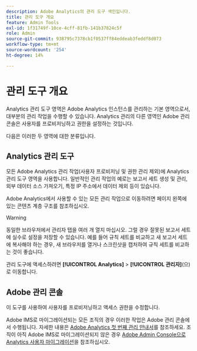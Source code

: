 ```yaml
---
description: Adobe Analytics의 관리 도구 색인입니다.
title: 관리 도구 개요
feature: Admin Tools
exl-id: 1f31749f-10ce-4cff-81fb-141b37824c5f
role: Admin
source-git-commit: 938795c7378cb1f0537ff84eddeab3feddf8d073
workflow-type: tm+mt
source-wordcount: '254'
ht-degree: 14%

---
```


# 관리 도구 개요

Analytics 관리 도구 영역은 Adobe Analytics 인스턴스를 관리하는 기본 영역으로서, 대부분의 관리 작업을 수행할 수 있습니다. Analytics 관리의 다른 영역인 Adobe 관리 콘솔은 사용자를 프로비저닝하고 권한을 설정하는 것입니다.

다음은 이러한 두 영역에 대한 분류입니다.

## Analytics 관리 도구

모든 Adobe Analytics 관리 작업(사용자 프로비저닝 및 권한 관리 제외)에 Analytics 관리 도구 영역을 사용합니다. 일반적인 관리 작업의 예로는 보고서 세트 생성 및 관리, 외부 데이터 소스 가져오기, 특정 IP 주소에서 데이터 제외 등이 있습니다.

Adobe Analytics에서 사용할 수 있는 모든 관리 작업으로 이동하려면 페이지 왼쪽에 있는 콘텐츠 계층 구조를 참조하십시오.

>[!WARNING]
>
>동일한 브라우저에서 관리자 탭을 여러 개 열지 마십시오. 그럴 경우 잘못된 보고서 세트에 실수로 설정을 저장할 수 있습니다. 예를 들어 규칙 세트를 비교하고 새 보고서 세트에 복사해야 하는 경우, 새 브라우저를 열거나 스크린샷을 캡처하여 규칙 세트를 비교하는 것이 좋습니다.

관리 도구에 액세스하려면 **[!UICONTROL Analytics]** > **[!UICONTROL 관리자]**(으)로 이동합니다.

## Adobe 관리 콘솔

이 도구를 사용하여 사용자를 프로비저닝하고 액세스 권한을 수정합니다.

Adobe IMS로 마이그레이션되는 모든 조직의 경우 이러한 작업은 Adobe 관리 콘솔에서 수행됩니다. 자세한 내용은 [Adobe Analytics 첫 번째 관리 안내서](/help/admin/admin-console/first-admin-guide.md)를 참조하세요. 조직이 아직 Adobe IMS로 마이그레이션되지 않은 경우 [Adobe Admin Console으로 Analytics 사용자 마이그레이션](/help/admin/admin/user-management2/user-migration/c-migration-tool.md)을 참조하십시오.



